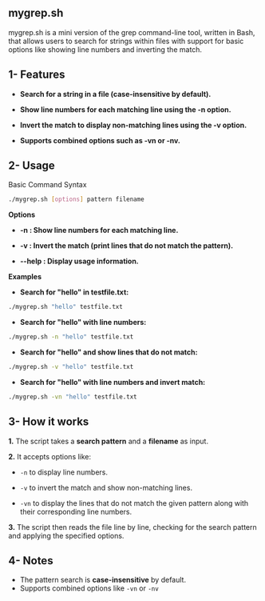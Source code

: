 ## mygrep.sh

mygrep.sh is a mini version of the grep command-line tool, written in Bash, that allows users to search for strings within files with support for basic options like showing line numbers and inverting the match.

## 1- Features

- **Search for a string in a file (case-insensitive by default).** 

- **Show line numbers for each matching line using the -n option.**

- **Invert the match to display non-matching lines using the -v option.**

- **Supports combined options such as -vn or -nv.**

## 2- Usage

Basic Command Syntax
```bash
./mygrep.sh [options] pattern filename
````
**Options**
- **-n : Show line numbers for each matching line.**

- **-v : Invert the match (print lines that do not match the pattern).**

- **--help : Display usage information.**

**Examples**

- **Search for "hello" in testfile.txt:**
```bash
./mygrep.sh "hello" testfile.txt
```
- **Search for "hello" with line numbers:**
```bash
./mygrep.sh -n "hello" testfile.txt
```
- **Search for "hello" and show lines that do not match:**
```bash
./mygrep.sh -v "hello" testfile.txt
```
- **Search for "hello" with line numbers and invert match:**
```bash
./mygrep.sh -vn "hello" testfile.txt
```

## 3- How it works
**1.** The script takes a **search pattern** and a **filename** as input.

**2.** It accepts options like:

   - ```-n```  to display line numbers.

   - ```-v``` to invert the match and show non-matching lines.
   
   - ```-vn``` to display the lines that do not match the given pattern along with their corresponding line numbers.

**3.** The script then reads the file line by line, checking for the search pattern and applying the specified options.



## 4- Notes
   - The pattern search is **case-insensitive** by default.
   - Supports combined options like ```-vn``` or ```-nv```
